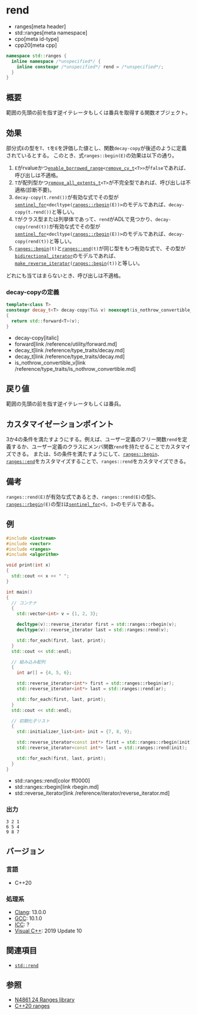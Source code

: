 # rend
* ranges[meta header]
* std::ranges[meta namespace]
* cpo[meta id-type]
* cpp20[meta cpp]

```cpp
namespace std::ranges {
  inline namespace /*unspecified*/ {
    inline constexpr /*unspecified*/ rend = /*unspecified*/;
  }
}
```

## 概要
範囲の先頭の前を指す逆イテレータもしくは番兵を取得する関数オブジェクト。

## 効果
部分式`E`の型を`T`、`t`を`E`を評価した値とし、関数`decay-copy`が後述のように定義されているとする。
このとき、式`ranges::begin(E)`の効果は以下の通り。

1. `E`がrvalueかつ[`enable_borrowed_range`](enable_borrowed_range.md)`<`[`remove_cv_t`](/reference/type_traits/remove_cv.md)`<T>>`が`false`であれば、呼び出しは不適格。
2. `T`が配列型かつ[`remove_all_extents_t`](/reference/type_traits/remove_all_extents.md)`<T>`が不完全型であれば、呼び出しは不適格(診断不要)。
3. `decay-copy(t.rend())`が有効な式でその型が[`sentinel_for`](/reference/iterator/sentinel_for.md)`<decltype(`[`ranges::rbegin`](rbegin.md)`(E))>`のモデルであれば、`decay-copy(t.rend())`と等しい。
4. `T`がクラス型または列挙体であって、`rend`がADLで見つかり、`decay-copy(rend(t))`が有効な式でその型が[`sentinel_for`](/reference/iterator/sentinel_for.md)`<decltype(`[`ranges::rbegin`](rbegin.md)`(E))>`のモデルであれば、`decay-copy(rend(t))`と等しい。
5. [`ranges::begin`](begin.md)`(t)`と[`ranges::end`](end.md)`(t)`が同じ型をもつ有効な式で、その型が[`bidirectional_iterator`](/reference/iterator/bidirectional_iterator.md)のモデルであれば、[`make_reverse_iterator`](/reference/iterator/make_reverse_iterator.md)`(`[`ranges::begin`](begin.md)`(t))`と等しい。

どれにも当てはまらないとき、呼び出しは不適格。

### decay-copyの定義

```cpp
template<class T>
constexpr decay_t<T> decay-copy(T&& v) noexcept(is_nothrow_convertible_v<T, decay_t<T>>)
{
  return std::forward<T>(v);
}
```
* decay-copy[italic]
* forward[link /reference/utility/forward.md]
* decay_t[link /reference/type_traits/decay.md]
* decay_t[link /reference/type_traits/decay.md]
* is_nothrow_convertible_v[link /reference/type_traits/is_nothrow_convertible.md]

## 戻り値
範囲の先頭の前を指す逆イテレータもしくは番兵。

## カスタマイゼーションポイント
3か4の条件を満たすようにする。例えば、ユーザー定義のフリー関数`rend`を定義するか、ユーザー定義のクラスにメンバ関数`rend`を持たせることでカスタマイズできる。
または、5の条件を満たすようにして、[`ranges::begin`](begin.md)、[`ranges::end`](end.md)をカスタマイズすることで、`ranges::rend`をカスタマイズできる。

## 備考
`ranges::rend(E)`が有効な式であるとき、`ranges::rend(E)`の型`S`、[`ranges::rbegin`](rbegin.md)`(E)`の型`I`は[`sentinel_for`](/reference/iterator/sentinel_for.md)`<S, I>`のモデルである。

## 例
```cpp example
#include <iostream>
#include <vector>
#include <ranges>
#include <algorithm>

void print(int x)
{
  std::cout << x << " ";
}

int main()
{
  // コンテナ
  {
    std::vector<int> v = {1, 2, 3};

    decltype(v)::reverse_iterator first = std::ranges::rbegin(v);
    decltype(v)::reverse_iterator last = std::ranges::rend(v);

    std::for_each(first, last, print);
  }
  std::cout << std::endl;

  // 組み込み配列
  {
    int ar[] = {4, 5, 6};

    std::reverse_iterator<int*> first = std::ranges::rbegin(ar);
    std::reverse_iterator<int*> last = std::ranges::rend(ar);

    std::for_each(first, last, print);
  }
  std::cout << std::endl;

  // 初期化子リスト
  {
    std::initializer_list<int> init = {7, 8, 9};

    std::reverse_iterator<const int*> first = std::ranges::rbegin(init);
    std::reverse_iterator<const int*> last = std::ranges::rend(init);

    std::for_each(first, last, print);
  }
}
```
* std::ranges::rend[color ff0000]
* std::ranges::rbegin[link rbegin.md]
* std::reverse_iterator[link /reference/iterator/reverse_iterator.md]

### 出力
```
3 2 1 
6 5 4 
9 8 7 
```

## バージョン
### 言語
- C++20

### 処理系
- [Clang](/implementation.md#clang): 13.0.0
- [GCC](/implementation.md#gcc): 10.1.0
- [ICC](/implementation.md#icc): ?
- [Visual C++](/implementation.md#visual_cpp): 2019 Update 10

## 関連項目
- [`std::rend`](/reference/iterator/rend.md)

## 参照
- [N4861 24 Ranges library](https://timsong-cpp.github.io/cppwp/n4861/ranges)
- [C++20 ranges](https://techbookfest.org/product/5134506308665344)
